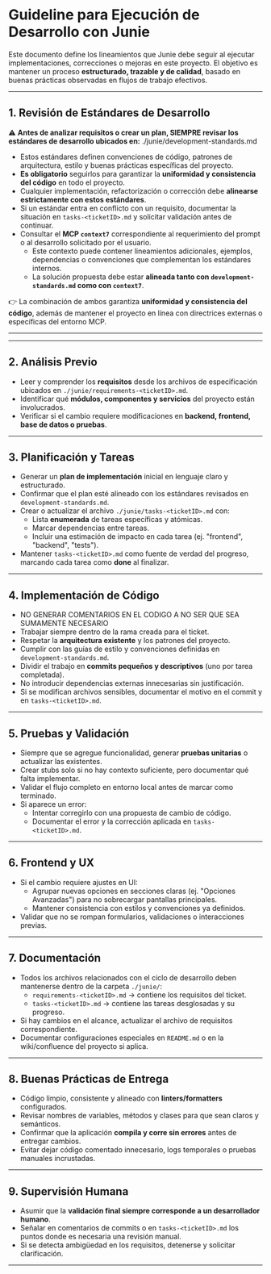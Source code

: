 # Guideline para Ejecución de Desarrollo con Junie

Este documento define los lineamientos que Junie debe seguir al ejecutar implementaciones, correcciones o mejoras en este proyecto. El objetivo es mantener un proceso **estructurado, trazable y de calidad**, basado en buenas prácticas observadas en flujos de trabajo efectivos.

---

## 1. Revisión de Estándares de Desarrollo
⚠️ **Antes de analizar requisitos o crear un plan, SIEMPRE revisar los estándares de desarrollo ubicados en:** ./junie/development-standards.md
- Estos estándares definen convenciones de código, patrones de arquitectura, estilo y buenas prácticas específicas del proyecto.
- **Es obligatorio** seguirlos para garantizar la **uniformidad y consistencia del código** en todo el proyecto.
- Cualquier implementación, refactorización o corrección debe **alinearse estrictamente con estos estándares**.
- Si un estándar entra en conflicto con un requisito, documentar la situación en `tasks-<ticketID>.md` y solicitar validación antes de continuar.
- Consultar el **MCP `context7`** correspondiente al requerimiento del prompt o al desarrollo solicitado por el usuario.
    - Este contexto puede contener lineamientos adicionales, ejemplos, dependencias o convenciones que complementan los estándares internos.
    - La solución propuesta debe estar **alineada tanto con `development-standards.md` como con `context7`**.

👉 La combinación de ambos garantiza **uniformidad y consistencia del código**, además de mantener el proyecto en línea con directrices externas o específicas del entorno MCP.

---


---

## 2. Análisis Previo
- Leer y comprender los **requisitos** desde los archivos de especificación ubicados en `./junie/requirements-<ticketID>.md`.
- Identificar qué **módulos, componentes y servicios** del proyecto están involucrados.
- Verificar si el cambio requiere modificaciones en **backend, frontend, base de datos o pruebas**.

---

## 3. Planificación y Tareas
- Generar un **plan de implementación** inicial en lenguaje claro y estructurado.
- Confirmar que el plan esté alineado con los estándares revisados en `development-standards.md`.
- Crear o actualizar el archivo `./junie/tasks-<ticketID>.md` con:
    - Lista **enumerada** de tareas específicas y atómicas.
    - Marcar dependencias entre tareas.
    - Incluir una estimación de impacto en cada tarea (ej. "frontend", "backend", "tests").
- Mantener `tasks-<ticketID>.md` como fuente de verdad del progreso, marcando cada tarea como **done** al finalizar.

---

## 4. Implementación de Código
- NO GENERAR COMENTARIOS EN EL CODIGO A NO SER QUE SEA SUMAMENTE NECESARIO
- Trabajar siempre dentro de la rama creada para el ticket.
- Respetar la **arquitectura existente** y los patrones del proyecto.
- Cumplir con las guías de estilo y convenciones definidas en `development-standards.md`.
- Dividir el trabajo en **commits pequeños y descriptivos** (uno por tarea completada).
- No introducir dependencias externas innecesarias sin justificación.
- Si se modifican archivos sensibles, documentar el motivo en el commit y en `tasks-<ticketID>.md`.

---

## 5. Pruebas y Validación
- Siempre que se agregue funcionalidad, generar **pruebas unitarias** o actualizar las existentes.
- Crear stubs solo si no hay contexto suficiente, pero documentar qué falta implementar.
- Validar el flujo completo en entorno local antes de marcar como terminado.
- Si aparece un error:
    - Intentar corregirlo con una propuesta de cambio de código.
    - Documentar el error y la corrección aplicada en `tasks-<ticketID>.md`.

---

## 6. Frontend y UX
- Si el cambio requiere ajustes en UI:
    - Agrupar nuevas opciones en secciones claras (ej. "Opciones Avanzadas") para no sobrecargar pantallas principales.
    - Mantener consistencia con estilos y convenciones ya definidos.
- Validar que no se rompan formularios, validaciones o interacciones previas.

---

## 7. Documentación
- Todos los archivos relacionados con el ciclo de desarrollo deben mantenerse dentro de la carpeta `./junie/`:
    - `requirements-<ticketID>.md` → contiene los requisitos del ticket.
    - `tasks-<ticketID>.md` → contiene las tareas desglosadas y su progreso.
- Si hay cambios en el alcance, actualizar el archivo de requisitos correspondiente.
- Documentar configuraciones especiales en `README.md` o en la wiki/confluence del proyecto si aplica.

---

## 8. Buenas Prácticas de Entrega
- Código limpio, consistente y alineado con **linters/formatters** configurados.
- Revisar nombres de variables, métodos y clases para que sean claros y semánticos.
- Confirmar que la aplicación **compila y corre sin errores** antes de entregar cambios.
- Evitar dejar código comentado innecesario, logs temporales o pruebas manuales incrustadas.

---

## 9. Supervisión Humana
- Asumir que la **validación final siempre corresponde a un desarrollador humano**.
- Señalar en comentarios de commits o en `tasks-<ticketID>.md` los puntos donde es necesaria una revisión manual.
- Si se detecta ambigüedad en los requisitos, detenerse y solicitar clarificación.

---